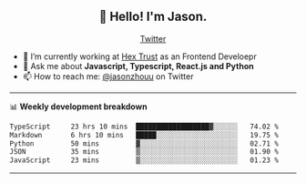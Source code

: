 <h2 align="center">👋 Hello! I'm Jason.</h2>
<p align="center">
  <a href="https://twitter.com/jasonzhouu">Twitter</a>
</p>


- 🔭 I’m currently working at [Hex Trust](https://hextrust.com/) as an Frontend Develoepr
- 💬 Ask me about **Javascript, Typescript, React.js and Python**
- 📫 How to reach me: [@jasonzhouu](https://twitter.com/jasonzhouu) on Twitter

-------

📊 **Weekly development breakdown**
<!--START_SECTION:waka-->

```txt
TypeScript     23 hrs 10 mins  ██████████████████▓░░░░░░   74.02 %
Markdown       6 hrs 10 mins   █████░░░░░░░░░░░░░░░░░░░░   19.75 %
Python         50 mins         ▓░░░░░░░░░░░░░░░░░░░░░░░░   02.71 %
JSON           35 mins         ▒░░░░░░░░░░░░░░░░░░░░░░░░   01.90 %
JavaScript     23 mins         ▒░░░░░░░░░░░░░░░░░░░░░░░░   01.23 %
```

<!--END_SECTION:waka-->

-------
